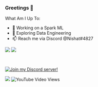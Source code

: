 ### Greetings 👋
What Am I Up To:

- 🔭 Working on a Spark ML
- 🌱 Exploring Data Engineering
- 📫 Reach me via Discord @Nishat#4827


<img src="https://github-readme-stats.vercel.app/api?username=DevStrikerTech&show_icons=true&hide=prs,issues">
<img src="https://github-readme-stats.vercel.app/api/top-langs/?username=DevStrikerTech">

&nbsp;
&nbsp;

[![Join my Discord server!](https://invidget.switchblade.xyz/ef5KsqP?theme=light)](https://discord.gg/ef5KsqP)

![](https://komarev.com/ghpvc/?username=DevStrikerTech&color=yellow&label=👁️‍+&nbsp;+Profile+Views) ![YouTube Video Views](https://img.shields.io/youtube/views/-wbya9TlnFw?style=social)
